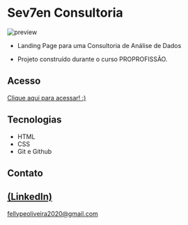 # Sev7en Consultoria

 ![preview](./.github/preview.gif)
 
 - Landing Page para uma Consultoria de Análise de Dados

 - Projeto construído durante o curso PROPROFISSÃO.

## Acesso
 [Clique aqui para acessar! :)](https://sev7endados.vercel.app/)

## Tecnologias

- HTML
- CSS
- Git e Github

## Contato
[(LinkedIn)](https://www.linkedin.com/in/fellype-oliveira-920699230/)
-----
fellypeoliveira2020@gmail.com
